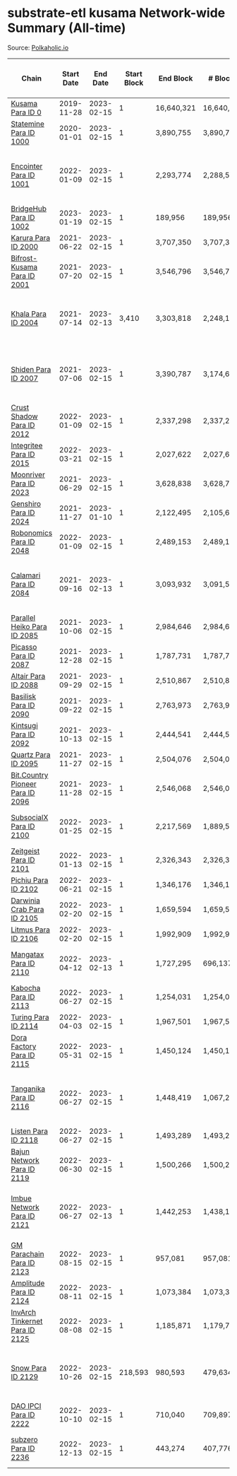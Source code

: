 # substrate-etl kusama Network-wide Summary (All-time)

Source: [Polkaholic.io](https://polkaholic.io)


| Chain            | Start Date | End Date | Start Block | End Block | # Blocks | # Missing | # Addresses with Balances | Crawling Status |
| ---------------- | ---------- | ---------| ----------- | --------- | -------- | --------- | ------------------------- | --------------- |
| [Kusama Para ID 0](/kusama/0-kusama) | 2019-11-28 | 2023-02-15 | 1 | 16,640,321 | 16,640,320 | 1 (0.00%) | 283,284 |  |
| [Statemine Para ID 1000](/kusama/1000-statemine) | 2020-01-01 | 2023-02-15 | 1 | 3,890,755 | 3,890,749 | 6 (0.00%) | 51,965 |  |
| [Encointer Para ID 1001](/kusama/1001-encointer) | 2022-01-09 | 2023-02-15 | 1 | 2,293,774 | 2,288,593 | 5,181 (0.23%) | 922 | Only partially indexed: Old decoding errors |
| [BridgeHub Para ID 1002](/kusama/1002-bridgehub) | 2023-01-19 | 2023-02-15 | 1 | 189,956 | 189,956 |   | 4 |  |
| [Karura Para ID 2000](/kusama/2000-karura) | 2021-06-22 | 2023-02-15 | 1 | 3,707,350 | 3,707,350 |   | 94,843 |  |
| [Bifrost-Kusama Para ID 2001](/kusama/2001-bifrost-ksm) | 2021-07-20 | 2023-02-15 | 1 | 3,546,796 | 3,546,793 | 3 (0.00%) | 101,284 |  |
| [Khala Para ID 2004](/kusama/2004-khala) | 2021-07-14 | 2023-02-13 | 3,410 | 3,303,818 | 2,248,152 | 994,174 (30.09%) | 23,365 | Only partial index available: Old Decoding issues |
| [Shiden Para ID 2007](/kusama/2007-shiden) | 2021-07-06 | 2023-02-15 | 1 | 3,390,787 | 3,174,610 | 216,177 (6.38%) | 636,637 | Only partial index available: Old Decoding issues |
| [Crust Shadow Para ID 2012](/kusama/2012-shadow) | 2022-01-09 | 2023-02-15 | 1 | 2,337,298 | 2,337,298 |   | 2,458 |  |
| [Integritee Para ID 2015](/kusama/2015-integritee) | 2022-03-21 | 2023-02-15 | 1 | 2,027,622 | 2,027,622 |   | 12,935 |  |
| [Moonriver Para ID 2023](/kusama/2023-moonriver) | 2021-06-29 | 2023-02-15 | 1 | 3,628,838 | 3,628,786 | 52 (0.00%) | 585,457 |  |
| [Genshiro Para ID 2024](/kusama/2024-genshiro) | 2021-11-27 | 2023-01-10 | 1 | 2,122,495 | 2,105,611 | 16,884 (0.80%) | 25 |  |
| [Robonomics Para ID 2048](/kusama/2048-robonomics) | 2022-01-09 | 2023-02-15 | 1 | 2,489,153 | 2,489,153 |   | 3,090 |  |
| [Calamari Para ID 2084](/kusama/2084-calamari) | 2021-09-16 | 2023-02-13 | 1 | 3,093,932 | 3,091,518 | 2,414 (0.08%) | 35,241 | Only partial index available: Archive node unavailable |
| [Parallel Heiko Para ID 2085](/kusama/2085-parallel-heiko) | 2021-10-06 | 2023-02-15 | 1 | 2,984,646 | 2,984,646 |   | 24,244 |  |
| [Picasso Para ID 2087](/kusama/2087-picasso) | 2021-12-28 | 2023-02-15 | 1 | 1,787,731 | 1,787,731 |   | 2,509 |  |
| [Altair Para ID 2088](/kusama/2088-altair) | 2021-09-29 | 2023-02-15 | 1 | 2,510,867 | 2,510,865 | 2 (0.00%) | 29,419 |  |
| [Basilisk Para ID 2090](/kusama/2090-basilisk) | 2021-09-22 | 2023-02-15 | 1 | 2,763,973 | 2,763,971 | 2 (0.00%) | 17,773 |  |
| [Kintsugi Para ID 2092](/kusama/2092-kintsugi) | 2021-10-13 | 2023-02-15 | 1 | 2,444,541 | 2,444,533 | 8 (0.00%) | 16,064 |  |
| [Quartz Para ID 2095](/kusama/2095-quartz) | 2021-11-27 | 2023-02-15 | 1 | 2,504,076 | 2,504,076 |   | 75,188 |  |
| [Bit.Country Pioneer Para ID 2096](/kusama/2096-bitcountrypioneer) | 2021-11-28 | 2023-02-15 | 1 | 2,546,068 | 2,546,068 |   | 24,795 |  |
| [SubsocialX Para ID 2100](/kusama/2100-subsocialx) | 2022-01-25 | 2023-02-15 | 1 | 2,217,569 | 1,889,561 | 50,950 (2.30%) | 34,271 | Only partial index available: Reindexing |
| [Zeitgeist Para ID 2101](/kusama/2101-zeitgeist) | 2022-01-13 | 2023-02-15 | 1 | 2,326,343 | 2,326,343 |   | 15,433 |  |
| [Pichiu Para ID 2102](/kusama/2102-pichiu) | 2022-06-21 | 2023-02-15 | 1 | 1,346,176 | 1,346,176 |   | 1,148 |  |
| [Darwinia Crab Para ID 2105](/kusama/2105-crab) | 2022-02-20 | 2023-02-15 | 1 | 1,659,594 | 1,659,594 |   | 52 |  |
| [Litmus Para ID 2106](/kusama/2106-litmus) | 2022-02-20 | 2023-02-15 | 1 | 1,992,909 | 1,992,909 |   | 13,904 |  |
| [Mangatax Para ID 2110](/kusama/2110-mangatax) | 2022-04-12 | 2023-02-13 | 1 | 1,727,295 | 696,137 | 1,031,158 (59.70%) | 1,674 | Only partial index available: Reindexing |
| [Kabocha Para ID 2113](/kusama/2113-kabocha) | 2022-06-27 | 2023-02-15 | 1 | 1,254,031 | 1,254,031 |   | 13,236 |  |
| [Turing Para ID 2114](/kusama/2114-turing) | 2022-04-03 | 2023-02-15 | 1 | 1,967,501 | 1,967,501 |   | 7,560 |  |
| [Dora Factory Para ID 2115](/kusama/2115-dorafactory) | 2022-05-31 | 2023-02-15 | 1 | 1,450,124 | 1,450,124 |   | 373 |  |
| [Tanganika Para ID 2116](/kusama/2116-tanganika) | 2022-06-27 | 2023-02-15 | 1 | 1,448,419 | 1,067,235 | 2,451 (0.17%) | 3,213 | Only partially index: No archive node available. |
| [Listen Para ID 2118](/kusama/2118-listen) | 2022-06-27 | 2023-02-15 | 1 | 1,493,289 | 1,493,289 |   | 2,053 |  |
| [Bajun Network Para ID 2119](/kusama/2119-bajun) | 2022-06-30 | 2023-02-15 | 1 | 1,500,266 | 1,500,266 |   | 4,637 |  |
| [Imbue Network Para ID 2121](/kusama/2121-imbue) | 2022-06-27 | 2023-02-13 | 1 | 1,442,253 | 1,438,155 | 4,098 (0.28%) | 336 | Only partial index available: Archive node unavailable |
| [GM Parachain Para ID 2123](/kusama/2123-gm) | 2022-08-15 | 2023-02-15 | 1 | 957,081 | 957,081 |   | 9,101 | Only partial index available: Onboarding |
| [Amplitude Para ID 2124](/kusama/2124-amplitude) | 2022-08-11 | 2023-02-15 | 1 | 1,073,384 | 1,073,384 |   | 728 |  |
| [InvArch Tinkernet Para ID 2125](/kusama/2125-tinkernet) | 2022-08-08 | 2023-02-15 | 1 | 1,185,871 | 1,179,733 | 6,138 (0.52%) | 6,306 | Only partial index available: Onboarding |
| [Snow Para ID 2129](/kusama/2129-snow) | 2022-10-26 | 2023-02-15 | 218,593 | 980,593 | 479,634 | 91,926 (9.37%) | 5,499 | Only partial index: No public archive node available |
| [DAO IPCI Para ID 2222](/kusama/2222-daoipci) | 2022-10-10 | 2023-02-15 | 1 | 710,040 | 709,897 | 143 (0.02%) | 890 |  |
| [subzero Para ID 2236](/kusama/2236-subzero) | 2022-12-13 | 2023-02-15 | 1 | 443,274 | 407,776 | 35,498 (8.01%) | 9 | Only partial index available: Onboarding |

